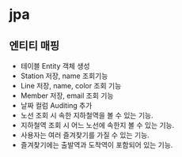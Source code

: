 # jpa

## 엔티티 매핑

- 테이블 Entity 객체 생성
- Station 저장, name 조회기능
- Line 저장, name, color 조회 기능
- Member 저장, email 조회 기능
- 날짜 컬럼 Auditing 추가
- 노선 조회 시 속한 지하철역을 볼 수 있는 기능.
- 지하철역 조회 시 어느 노선에 속한지 볼 수 있는 기능.
- 사용자는 여러 즐겨찾기를 가질 수 있는 기능.
- 즐겨찾기에는 출발역과 도착역이 포함되어 있는 기능.
